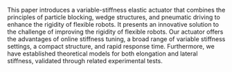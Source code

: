 This paper introduces a variable-stiffness elastic actuator that combines the principles of particle blocking, wedge structures, and pneumatic driving to enhance the rigidity of flexible robots. It presents an innovative solution to the challenge of improving the rigidity of flexible robots. Our actuator offers the advantages of online stiffness tuning, a broad range of variable stiffness settings, a compact structure, and rapid response time. Furthermore, we have established theoretical models for both elongation and lateral stiffness, validated through related experimental tests.
